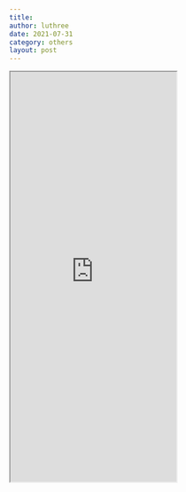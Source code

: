 ```yaml
---
title:  
author: luthree
date: 2021-07-31
category: others
layout: post
---
```


<iframe height="740" src="https://ac.yunyoujun.cn"></iframe>

